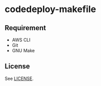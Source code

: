 # codedeploy-makefile

## Requirement

* AWS CLI
* Git
* GNU Make

## License

See [LICENSE](LICENSE).
